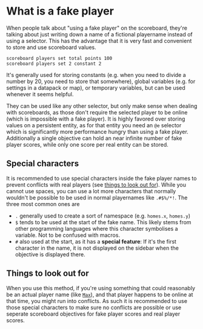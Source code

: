 # What is a fake player

When people talk about "using a fake player" on the scoreboard, they're talking about just writing down a name of a fictional playername instead of using a selector. This has the advantage that it is very fast and convenient to store and use scoreboard values.

    scoreboard players set total points 100
    scoreboard players set 2 constant 2

It's generally used for storing constants (e.g. when you need to divide a number by 20, you need to store that somewhere), global variables (e.g. for settings in a datapack or map), or temporary variables, but can be used whenever it seems helpful.

They can be used like any other selector, but only make sense when dealing with scoreboards, as those don't require the selected player to be online (which is impossible with a fake player). It is highly favored over storing values on a persistent entity, as for that entity you need an `@e` selector which is significantly more performance hungry than using a fake player. Additionally a single objective can hold an near infinite number of fake player scores, while only one score per real entity can be stored.

## Special characters

It is recommended to use special characters inside the fake player names to prevent conflicts with real players (see [things to look out for](#things_to_look_out_for)). While you cannot use spaces, you can use a lot more characters that normally wouldn't be possible to be used in normal playernames like `.#$%/*!`. The three most common ones are 

- `.` generally used to create a sort of namespace (e.g. `homes.x`, `homes.y`)  
- `$` tends to be used at the start of the fake name. This likely stems from other programming languages where this character symbolises a variable. Not to be confused with macros.
- `#` also used at the start, as it has a **special feature**: If it's the first character in the name, it is not displayed on the sidebar when the objective is displayed there.

## Things to look out for

When you use this method, if you're using something that could reasonably be an actual player name (like [`Max`](https://namemc.com/profile/Max.1)), and that player happens to be online at that time, you might run into conflicts. As such it is recommended to use those special characters to make sure no conflicts are possible or use seperate scoreboard objectives for fake player scores and real player scores.

